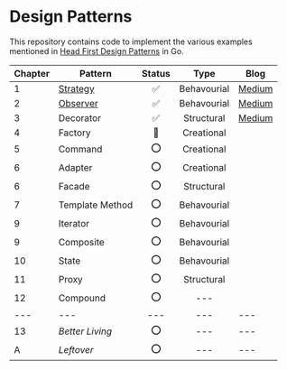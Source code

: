 # Design Patterns

This repository contains code to implement the various examples mentioned in [Head First Design Patterns](https://www.wickedlysmart.com/head-first-design-patterns/) in Go.

| Chapter | Pattern | Status | Type | Blog |
| --- | --- | :---: | :---: | --- |
|  1  | [Strategy](/strategy) | ✅ | Behavourial | [Medium](https://srinjoysantra.medium.com/strategy-pattern-in-golang-5d6f9cab475a) |
|  2  | [Observer](/observer) | ✅ | Behavourial | [Medium](https://srinjoysantra.medium.com/observer-pattern-in-go-aebbe83785b5)
|  3  | Decorator | ✅ | Structural | [Medium](https://srinjoysantra.medium.com/decorator-pattern-in-golang-a831ecae0d38) |
|  4  | Factory | 🚧 | Creational | |
|  5  | Command | ⭕ | Creational | |
|  6  | Adapter | ⭕ | Creational | |
|  6  | Facade | ⭕ | Structural | |
|  7  | Template Method | ⭕ | Behavourial | |
|  9  | Iterator | ⭕ | Behavourial | |
|  9  | Composite | ⭕ | Behavourial | |
| 10  | State |  ⭕ | Behavourial | |
| 11  | Proxy |  ⭕ | Structural | |
| 12  | Compound | ⭕ | --- | |
| --- | --- | --- | --- | --- | ---|
| 13  | *Better Living* | ⭕ | --- | --- |
|  A  | *Leftover* | ⭕ | --- | --- |
